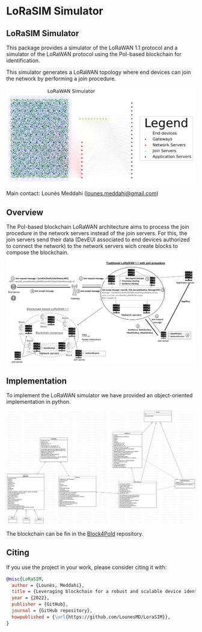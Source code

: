 # LoRaSIM Simulator
## LoRaSIM Simulator
This package provides a simulator of the LoRaWAN 1.1 protocol and a simulator of the LoRaWAN protocol using the PoI-based blockchain for identification.

This simulator generates a LoRaWAN topology where end devices can join the network by performing a join procedure.
<p align="center">
  <img src="./Images/SimulatorLoRaWAN.PNG" />
</p>

Main contact: Lounès Meddahi (lounes.meddahi@gmail.com)

## Overview
The PoI-based blockchain LoRaWAN architecture aims to process the join procedure in the network servers instead of the join servers. For this, the join servers send their data (DevEUI associated to end devices authorized to connect the network) to the network servers wich create blocks to compose the blockchain.
<p align="center">
  <img src="./Images/ArchitectureLoRaWANWithWithoutBlockchain.png" />
</p>


## Implementation 
To implement the LoRaWAN simulator we have provided an object-oriented implementation in python.
<p align="center">
  <img src="./Images/SimulatorUML.svg" />
</p>

The blockchain can be fin in the [Block4PoId](https://github.com/LounesMD/Block4PoId) repository.

## Citing 
If you use the project in your work, please consider citing it with:

```bibtex
@misc{LoRaSIM,
  author = {Lounès, Meddahi},
  title = {Leveraging blockchain for a robust and scalable device identification in LoRaWAN},
  year = {2022},
  publisher = {GitHub},
  journal = {GitHub repository},
  howpublished = {\url{https://github.com/LounesMD/LoraSIM}},
}
```
